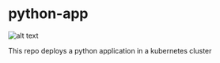 # python-app
![alt text](https://lucid.app/publicSegments/view/b37619a0-71c4-4bfa-ae6e-9407c04ff578/image.jpeg)

This repo deploys a python application in a kubernetes cluster